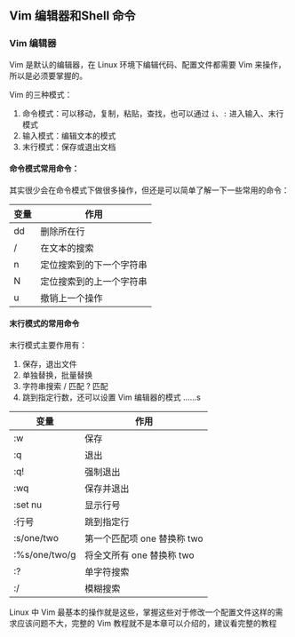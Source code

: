## Vim 编辑器和Shell 命令

### Vim 编辑器
Vim 是默认的编辑器，在 Linux 环境下编辑代码、配置文件都需要 Vim 来操作，所以是必须要掌握的。

Vim 的三种模式：
1. 命令模式：可以移动，复制，粘贴，查找，也可以通过 `i`、`:` 进入输入、末行模式
2. 输入模式：编辑文本的模式
3. 末行模式：保存或退出文档


#### 命令模式常用命令：
其实很少会在命令模式下做很多操作，但还是可以简单了解一下一些常用的命令：

|  变量   | 作用  |
|  ----  | ----  |
| dd  | 删除所在行 |
| /  | 在文本的搜索 |
| n  | 定位搜索到的下一个字符串 |
| N  | 定位搜索到的上一个字符串 |
| u  | 撤销上一个操作 |


#### 末行模式的常用命令
末行模式主要作用有：
1. 保存，退出文件
2. 单独替换，批量替换
3. 字符串搜索 / 匹配 ? 匹配
4. 跳到指定行数，还可以设置 Vim 编辑器的模式 ……s

|  变量   | 作用  |
|  ----  | ----  |
| :w  | 保存 |
| :q  | 退出 |
| :q!  | 强制退出 |
| :wq  | 保存并退出 |
| :set nu  | 显示行号 |
| :行号  | 跳到指定行 |
| :s/one/two  | 第一个匹配项 one 替换称 two |
| :%s/one/two/g  | 将全文所有 one 替换称 two |
| :?  | 单字符搜索 |
| :/  | 模糊搜索 |

Linux 中 Vim 最基本的操作就是这些，掌握这些对于修改一个配置文件这样的需求应该问题不大，完整的 Vim 教程就不是本章可以介绍的，建议看完整的教程

